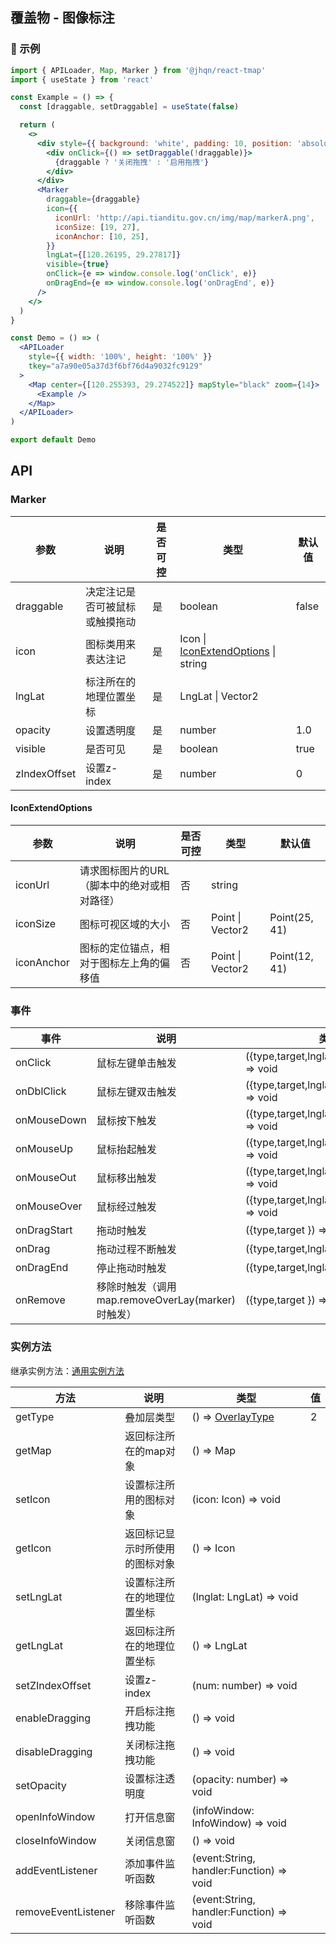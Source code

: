 ## 覆盖物 - 图像标注

### 🔨 示例
```jsx
import { APILoader, Map, Marker } from '@jhqn/react-tmap'
import { useState } from 'react'

const Example = () => {
  const [draggable, setDraggable] = useState(false)

  return (
    <>
      <div style={{ background: 'white', padding: 10, position: 'absolute', color: 'black', fontSize: 16, zIndex: 999 }}>
        <div onClick={() => setDraggable(!draggable)}>
          {draggable ? '关闭拖拽' : '启用拖拽'}
        </div>
      </div>
      <Marker
        draggable={draggable}
        icon={{
          iconUrl: 'http://api.tianditu.gov.cn/img/map/markerA.png',
          iconSize: [19, 27],
          iconAnchor: [10, 25],
        }}
        lngLat={[120.26195, 29.27817]}
        visible={true}
        onClick={e => window.console.log('onClick', e)}
        onDragEnd={e => window.console.log('onDragEnd', e)}
      />
    </>
  )
}

const Demo = () => (
  <APILoader
    style={{ width: '100%', height: '100%' }}
    tkey="a7a90e05a37d3f6bf76d4a9032fc9129"
  >
    <Map center={[120.255393, 29.274522]} mapStyle="black" zoom={14}>
      <Example />
    </Map>
  </APILoader>
)

export default Demo
```

## API

### Marker

| 参数         | 说明                           | 是否可控 | 类型                                                      | 默认值 |
| ------------ | ------------------------------ | -------- | --------------------------------------------------------- | ------ |
| draggable    | 决定注记是否可被鼠标或触摸拖动 | 是       | boolean                                                   | false  |
| icon         | 图标类用来表达注记             | 是       | Icon \| [IconExtendOptions](#iconextendoptions) \| string |        |
| lngLat       | 标注所在的地理位置坐标         | 是       | LngLat \| Vector2                                         |        |
| opacity      | 设置透明度                     | 是       | number                                                    | 1.0    |
| visible      | 是否可见                       | 是       | boolean                                                   | true   |
| zIndexOffset | 设置z-index                    | 是       | number                                                    | 0      |

#### IconExtendOptions

| 参数       | 说明                                        | 是否可控 | 类型              | 默认值        |
| ---------- | ------------------------------------------- | -------- | ----------------- | ------------- |
| iconUrl    | 请求图标图片的URL（脚本中的绝对或相对路径） | 否       | string            |               |
| iconSize   | 图标可视区域的大小                          | 否       | Point  \| Vector2 | Point(25, 41) |
| iconAnchor | 图标的定位锚点，相对于图标左上角的偏移值    | 否       | Point  \| Vector2 | Point(12, 41) |

### 事件

| 事件        | 说明                                              | 类型                                          |
| ----------- | ------------------------------------------------- | --------------------------------------------- |
| onClick     | 鼠标左键单击触发                                  | ({type,target,lnglat,containerPoint}) => void |
| onDblClick  | 鼠标左键双击触发                                  | ({type,target,lnglat,containerPoint}) => void |
| onMouseDown | 鼠标按下触发                                      | ({type,target,lnglat,containerPoint}) => void |
| onMouseUp   | 鼠标抬起触发                                      | ({type,target,lnglat,containerPoint}) => void |
| onMouseOut  | 鼠标移出触发                                      | ({type,target,lnglat,containerPoint}) => void |
| onMouseOver | 鼠标经过触发                                      | ({type,target,lnglat,containerPoint}) => void |
| onDragStart | 拖动时触发                                        | ({type,target }) => void                      |
| onDrag      | 拖动过程不断触发                                  | ({type,target,lnglat }) => void               |
| onDragEnd   | 停止拖动时触发                                    | ({type,target,lnglat }) => void               |
| onRemove    | 移除时触发（调用map.removeOverLay(marker)时触发） | ({type,target }) => void                      |

### 实例方法

继承实例方法：[通用实例方法](/packages/react/src/overlay/index.zh-CN.md#实例方法)

| 方法                | 说明                           | 类型                                                                        | 值  |
| ------------------- | ------------------------------ | --------------------------------------------------------------------------- | --- |
| getType             | 叠加层类型                     | () => [OverlayType](/packages/react/src/overlay/index.zh-CN.md#overlaytype) | 2   |
| getMap              | 返回标注所在的map对象          | () => Map                                                                   |     |
| setIcon             | 设置标注所用的图标对象         | (icon: Icon) => void                                                        |     |
| getIcon             | 返回标记显示时所使用的图标对象 | () => Icon                                                                  |     |
| setLngLat           | 设置标注所在的地理位置坐标     | (lnglat: LngLat) => void                                                    |     |
| getLngLat           | 返回标注所在的地理位置坐标     | () => LngLat                                                                |     |
| setZIndexOffset     | 设置z-index                    | (num: number) => void                                                       |     |
| enableDragging      | 开启标注拖拽功能               | () => void                                                                  |     |
| disableDragging     | 关闭标注拖拽功能               | () => void                                                                  |     |
| setOpacity          | 设置标注透明度                 | (opacity: number) => void                                                   |     |
| openInfoWindow      | 打开信息窗                     | (infoWindow: InfoWindow) => void                                            |     |
| closeInfoWindow     | 关闭信息窗                     | () => void                                                                  |     |
| addEventListener    | 添加事件监听函数               | (event:String, handler:Function) => void                                    |     |
| removeEventListener | 移除事件监听函数               | (event:String, handler:Function) => void                                    |     |
